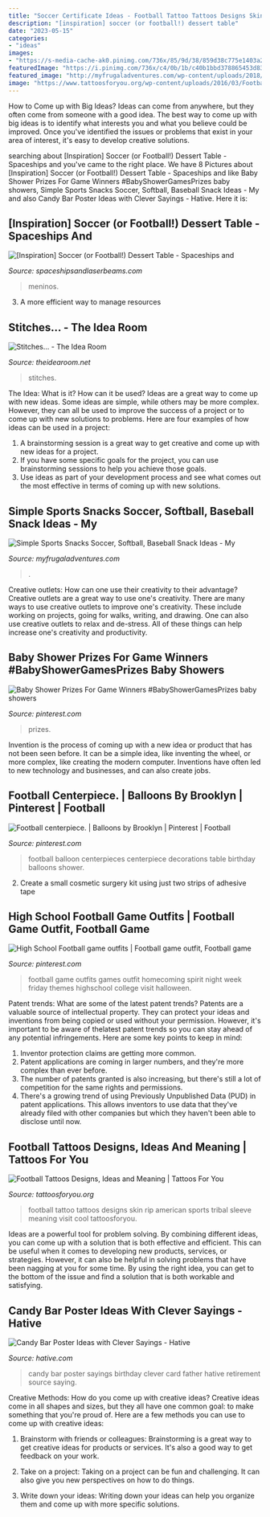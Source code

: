 ```yaml
---
title: "Soccer Certificate Ideas - Football Tattoo Tattoos Designs Skin Rip American Sports Tribal Sleeve Meaning Visit Cool Tattoosforyou"
description: "[inspiration] soccer (or football!) dessert table"
date: "2023-05-15"
categories:
- "ideas"
images:
- "https://s-media-cache-ak0.pinimg.com/736x/85/9d/38/859d38c775e1403a2845edd4b4f71cfa--football-centerpieces-balloon-centerpieces.jpg"
featuredImage: "https://i.pinimg.com/736x/c4/0b/1b/c40b1bbd378865453d8360c3fbc74dea--football-game-outfits-football-game-outfit-highschool.jpg"
featured_image: "http://myfrugaladventures.com/wp-content/uploads/2018/08/Soccer-snack-idea.jpg"
image: "https://www.tattoosforyou.org/wp-content/uploads/2016/03/Football-Tattoos.jpg"
---
```



How to Come up with Big Ideas?
Ideas can come from anywhere, but they often come from someone with a good idea. The best way to come up with big ideas is to identify what interests you and what you believe could be improved. Once you've identified the issues or problems that exist in your area of interest, it's easy to develop creative solutions.

	

		
searching about [Inspiration] Soccer (or Football!) Dessert Table - Spaceships and you've came to the right place. We have 8 Pictures about [Inspiration] Soccer (or Football!) Dessert Table - Spaceships and like Baby Shower Prizes For Game Winners #BabyShowerGamesPrizes baby showers, Simple Sports Snacks Soccer, Softball, Baseball Snack Ideas - My and also Candy Bar Poster Ideas with Clever Sayings - Hative. Here it is:
		
    
## [Inspiration] Soccer (or Football!) Dessert Table - Spaceships And

<img loading=lazy src="https://spaceshipsandlaserbeams.com/wp-content/uploads/2015/09/soccer_football_dessert_table_favor_bags.jpg" onerror="this.onerror=null;this.src='https://tse4.mm.bing.net/th?id=OIP.HMB_mFYna0c4aCiIxYTMbwHaGx&amp;pid=15.1';" alt="[Inspiration] Soccer (or Football!) Dessert Table - Spaceships and">

_Source: spaceshipsandlaserbeams.com_

>meninos. 

	

3. A more efficient way to manage resources

    
## Stitches... - The Idea Room

<img loading=lazy src="https://www.theidearoom.net/wp-content/uploads/2010/09/stitches.jpg" onerror="this.onerror=null;this.src='https://tse1.mm.bing.net/th?id=OIP.WmRU75gkCnVLi2ZRlf82zgAAAA&amp;pid=15.1';" alt="Stitches... - The Idea Room">

_Source: theidearoom.net_

>stitches. 

	

The Idea: What is it? How can it be used?
Ideas are a great way to come up with new ideas. Some ideas are simple, while others may be more complex. However, they can all be used to improve the success of a project or to come up with new solutions to problems. Here are four examples of how ideas can be used in a project: 
1. A brainstorming session is a great way to get creative and come up with new ideas for a project.
2. If you have some specific goals for the project, you can use brainstorming sessions to help you achieve those goals.
3. Use ideas as part of your development process and see what comes out the most effective in terms of coming up with new solutions.

    
## Simple Sports Snacks Soccer, Softball, Baseball Snack Ideas - My

<img loading=lazy src="http://myfrugaladventures.com/wp-content/uploads/2018/08/Soccer-snack-idea.jpg" onerror="this.onerror=null;this.src='https://tse2.mm.bing.net/th?id=OIP.-mSSbmki8dRMwGHSJD75vwHaKO&amp;pid=15.1';" alt="Simple Sports Snacks Soccer, Softball, Baseball Snack Ideas - My">

_Source: myfrugaladventures.com_

>. 

	

Creative outlets: How can one use their creativity to their advantage?
Creative outlets are a great way to use one's creativity. There are many ways to use creative outlets to improve one's creativity. These include working on projects, going for walks, writing, and drawing. One can also use creative outlets to relax and de-stress. All of these things can help increase one's creativity and productivity.

    
## Baby Shower Prizes For Game Winners #BabyShowerGamesPrizes Baby Showers

<img loading=lazy src="https://i.pinimg.com/736x/61/02/95/610295798366ba5f6e403643ce7d75df.jpg" onerror="this.onerror=null;this.src='https://tse2.mm.bing.net/th?id=OIP.aXUoQpI_eAfVHYKlpVPv_QHaLH&amp;pid=15.1';" alt="Baby Shower Prizes For Game Winners #BabyShowerGamesPrizes baby showers">

_Source: pinterest.com_

>prizes. 

	

Invention is the process of coming up with a new idea or product that has not been seen before. It can be a simple idea, like inventing the wheel, or more complex, like creating the modern computer. Inventions have often led to new technology and businesses, and can also create jobs.

    
## Football Centerpiece. | Balloons By Brooklyn | Pinterest | Football

<img loading=lazy src="https://s-media-cache-ak0.pinimg.com/736x/85/9d/38/859d38c775e1403a2845edd4b4f71cfa--football-centerpieces-balloon-centerpieces.jpg" onerror="this.onerror=null;this.src='https://tse4.mm.bing.net/th?id=OIP.qenEBLheON28HyYg6GDl-wHaJ4&amp;pid=15.1';" alt="Football centerpiece. | Balloons by Brooklyn | Pinterest | Football">

_Source: pinterest.com_

>football balloon centerpieces centerpiece decorations table birthday balloons shower. 

	

2. Create a small cosmetic surgery kit using just two strips of adhesive tape 

    
## High School Football Game Outfits | Football Game Outfit, Football Game

<img loading=lazy src="https://i.pinimg.com/736x/c4/0b/1b/c40b1bbd378865453d8360c3fbc74dea--football-game-outfits-football-game-outfit-highschool.jpg" onerror="this.onerror=null;this.src='https://tse1.mm.bing.net/th?id=OIP.iu3tccFC5fgrsJTS537UPQHaJ3&amp;pid=15.1';" alt="High School Football game outfits | Football game outfit, Football game">

_Source: pinterest.com_

>football game outfits games outfit homecoming spirit night week friday themes highschool college visit halloween. 

	

Patent trends: What are some of the latest patent trends?
Patents are a valuable source of intellectual property. They can protect your ideas and inventions from being copied or used without your permission. However, it's important to be aware of thelatest patent trends so you can stay ahead of any potential infringements. Here are some key points to keep in mind: 
1. Inventor protection claims are getting more common. 
2. Patent applications are coming in larger numbers, and they're more complex than ever before. 
3. The number of patents granted is also increasing, but there's still a lot of competition for the same rights and permissions. 
4. There's a growing trend of using Previously Unpublished Data (PUD) in patent applications. This allows inventors to use data that they've already filed with other companies but which they haven't been able to disclose until now.

    
## Football Tattoos Designs, Ideas And Meaning | Tattoos For You

<img loading=lazy src="https://www.tattoosforyou.org/wp-content/uploads/2016/03/Football-Tattoos.jpg" onerror="this.onerror=null;this.src='https://tse4.mm.bing.net/th?id=OIP.uCg5bcpP9H_Ahrs_mvhSjgAAAA&amp;pid=15.1';" alt="Football Tattoos Designs, Ideas and Meaning | Tattoos For You">

_Source: tattoosforyou.org_

>football tattoo tattoos designs skin rip american sports tribal sleeve meaning visit cool tattoosforyou. 

	

Ideas are a powerful tool for problem solving. By combining different ideas, you can come up with a solution that is both effective and efficient. This can be useful when it comes to developing new products, services, or strategies. However, it can also be helpful in solving problems that have been nagging at you for some time. By using the right idea, you can get to the bottom of the issue and find a solution that is both workable and satisfying.

    
## Candy Bar Poster Ideas With Clever Sayings - Hative

<img loading=lazy src="https://hative.com/wp-content/uploads/2015/01/candy-bar-sayings/12-candy-bar-saying-ideas.jpg" onerror="this.onerror=null;this.src='https://tse2.mm.bing.net/th?id=OIP.xXtAGYzQS3vZBkdTWtcs0wHaJ4&amp;pid=15.1';" alt="Candy Bar Poster Ideas with Clever Sayings - Hative">

_Source: hative.com_

>candy bar poster sayings birthday clever card father hative retirement source saying. 

	

Creative Methods: How do you come up with creative ideas?
Creative ideas come in all shapes and sizes, but they all have one common goal: to make something that you're proud of. Here are a few methods you can use to come up with creative ideas:
1. Brainstorm with friends or colleagues: Brainstorming is a great way to get creative ideas for products or services. It's also a good way to get feedback on your work.

2. Take on a project: Taking on a project can be fun and challenging. It can also give you new perspectives on how to do things.

3. Write down your ideas: Writing down your ideas can help you organize them and come up with more specific solutions.

